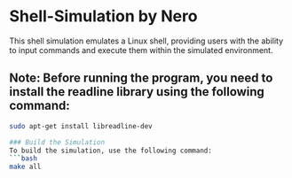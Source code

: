 # Shell-Simulation by Nero

This shell simulation emulates a Linux shell, providing users with the ability to input commands and execute them within the simulated environment.

## Note: Before running the program, you need to install the readline library using the following command:
```bash
sudo apt-get install libreadline-dev

### Build the Simulation
To build the simulation, use the following command:
```bash
make all

